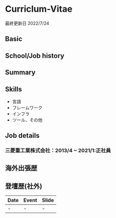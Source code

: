 # Curriclum-Vitae

最終更新日 2022/7/24

## Basic

## School/Job history

## Summary

## Skills

* 言語
* フレームワーク
* インフラ
* ツール、その他

## Job details

### 三菱重工業株式会社：2013/4 ~ 2021/1:正社員

## 海外出張歴

## 登壇歴(社外)

|  Date  |  Event  | Slide |
| ---- | ---- |---- |
|  -  |  -  |  -  |
